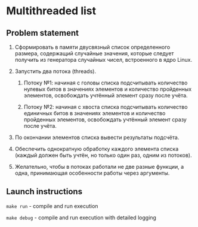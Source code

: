 # Multithreaded list

## Problem statement

1. Сформировать в памяти двусвязный список определенного размера,
содержащий случайные значения, которые следует получить из генератора
случайных чисел, встроенного в ядро Linux.

2. Запустить два потока (threads).

    1. Потоку №1: начиная с головы списка подсчитывать количество
нулевых битов в значениях элементов и количество пройденных
элементов, освобождать учтённый элемент сразу после учёта.

    2. Потоку №2: начиная с хвоста списка подсчитывать количество
единичных битов в значениях элементов и количество пройденных
элементов, освобождать учтённый элемент сразу после учёта.

3. По окончании элементов списка вывести результаты подсчёта.

4. Обеспечить однократную обработку каждого элемента списка (каждый
должен быть учтён, но только один раз, одним из потоков).

5. Желательно, чтобы в потоках работали не две разные функции, а
одна, принимающая особенности работы через аргументы.

## Launch instructions

`make run` - compile and run execution

`make debug` - compile and run execution with detailed logging
